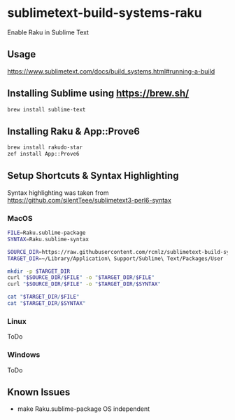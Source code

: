# sublimetext-build-systems-raku
Enable Raku in Sublime Text
## Usage
https://www.sublimetext.com/docs/build_systems.html#running-a-build

## Installing Sublime using https://brew.sh/
```bash
brew install sublime-text
```
## Installing Raku & App::Prove6
```bash
brew install rakudo-star
zef install App::Prove6
```

## Setup Shortcuts & Syntax Highlighting
Syntax highlighting was taken from https://github.com/silentTeee/sublimetext3-perl6-syntax

### MacOS
```bash
FILE=Raku.sublime-package
SYNTAX=Raku.sublime-syntax

SOURCE_DIR=https://raw.githubusercontent.com/rcmlz/sublimetext-build-systems-raku/main
TARGET_DIR=~/Library/Application\ Support/Sublime\ Text/Packages/User

mkdir -p $TARGET_DIR
curl "$SOURCE_DIR/$FILE" -o "$TARGET_DIR/$FILE"
curl "$SOURCE_DIR/$FILE" -o "$TARGET_DIR/$SYNTAX"

cat "$TARGET_DIR/$FILE"
cat "$TARGET_DIR/$SYNTAX"
```
### Linux
ToDo
### Windows
ToDo

## Known Issues
- make Raku.sublime-package OS independent
